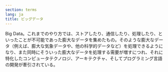 ```yaml
---
section: terms
lang: ja
title: ビッグデータ
---
```


Big Data。これまでのやり方では、ストアしたり、通信したり、処理したり、といったことが不可能であった膨大なデータを集めたもの。そのような膨大なデータ（例えば、膨大な気象データや、他の科学的データなど）を処理できるようになり、また同時にそういった膨大なデータを処理する需要が増すにつれ、それに特化したコンピュータテクノロジ、アーキテクチャ、そしてプログラミング言語の開発が牽引されている。
